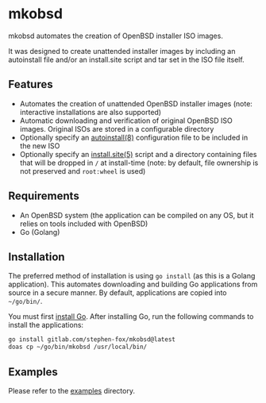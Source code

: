# mkobsd

mkobsd automates the creation of OpenBSD installer ISO images.

It was designed to create unattended installer images by including
an autoinstall file and/or an install.site script and tar set in
the ISO file itself.

## Features

- Automates the creation of unattended OpenBSD installer images
  (note: interactive installations are also supported)
- Automatic downloading and verification of original OpenBSD ISO images.
  Original ISOs are stored in a configurable directory
- Optionally specify an [autoinstall(8)][autoinstall] configuration file
  to be included in the new ISO
- Optionally specify an [install.site(5)][install.site] script and
  a directory containing files that will be dropped in `/` at install-time
  (note: by default, file ownership is not preserved and `root:wheel`
  is used)

[autoinstall]: https://man.openbsd.org/autoinstall.8
[install.site]: https://man.openbsd.org/install.site.5

## Requirements

- An OpenBSD system (the application can be compiled on any OS, but it
  relies on tools included with OpenBSD)
- Go (Golang)

## Installation

The preferred method of installation is using `go install` (as this is
a Golang application). This automates downloading and building Go
applications from source in a secure manner. By default, applications
are copied into `~/go/bin/`.

You must first [install Go](https://golang.org/doc/install). After installing
Go, run the following commands to install the applications:

```sh
go install gitlab.com/stephen-fox/mkobsd@latest
doas cp ~/go/bin/mkobsd /usr/local/bin/
```

## Examples

Please refer to the [examples](examples) directory.
